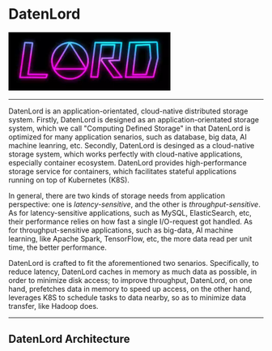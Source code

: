 # DatenLord

![Logo of DatenLord](docs/images/logo.png)

----
DatenLord is an application-orientated, cloud-native distributed storage system. Firstly, DatenLord is designed as an application-orientated storage system, which we call "Computing Defined Storage" in that DatenLord is optimized for many application senarios, such as database, big data, AI machine leanring, etc. Secondly, DatenLord is desinged as a cloud-native storage system, which works perfectly with cloud-native applications, especially container ecosystem. DatenLord provides high-performance storage service for containers, which facilitates stateful applications running on top of Kubernetes (K8S).

In general, there are two kinds of storage needs from application perspective: one is *latency-sensitive*, and the other is *throughput-sensitive*.
As for latency-sensitive applications, such as MySQL, ElasticSearch, etc, their performance relies on how fast a single I/O-request got handled.
As for throughput-sensitive applications, such as big-data, AI machine learning, like Apache Spark, TensorFlow, etc, the more data read per unit time, the better performance.

DatenLord is crafted to fit the aforementioned two senarios.
Specifically, to reduce latency, DatenLord caches in memory as much data as possible, in order to minimize disk access; to improve throughput, DatenLord, on one hand, prefetches data in memory to speed up access, on the other hand, leverages K8S to schedule tasks to data nearby, so as to minimize data transfer, like Hadoop does.

----

## DatenLord Architecture
